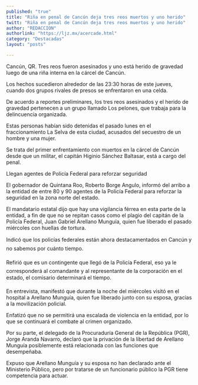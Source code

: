 ```yaml
---
published: "true"
title: "Riña en penal de Cancún deja tres reos muertos y uno herido"
twitt: "Riña en penal de Cancún deja tres reos muertos y uno herido"
author: "REDACCION"
authorlink: "https://ljz.mx/acercade.html"
category: "Destacadas"
layout: "posts"

---
```



  Cancún, QR. Tres reos fueron asesinados y uno está herido de gravedad luego de una riña interna en la cárcel de Cancún.



  Los hechos sucedieron alrededor de las 23:30 horas de este jueves, cuando dos grupos rivales de presos se enfrentaron en una celda.



  De acuerdo a reportes preliminares, los tres reos asesinados y el herido de gravedad pertenecen a un grupo llamado Los pelones, que trabaja para la delincuencia organizada.



  Estas personas habían sido detenidas el pasado lunes en el fraccionamiento La Selva de esta ciudad, acusados del secuestro de un hombre y una mujer.



  Se trata del primer enfrentamiento con muertos en la cárcel de Cancún desde que un militar, el capitán Higinio Sánchez Baltasar, está a cargo del penal.



  Llegan agentes de Policía Federal para reforzar seguridad



  El gobernador de Quintana Roo, Roberto Borge Angulo, informó del arribo a la entidad de entre 80 y 90 agentes de la Policía Federal para reforzar la seguridad en la zona norte del estado.



  El mandatario estatal dijo que hay una vigilancia férrea en esta parte de la entidad, a fin de que no se repitan casos como el plagio del capitán de la Policía Federal, Juan Gabriel Arellano Munguía, quien fue liberado el pasado miércoles con huellas de tortura.



  Indicó que los policías federales están ahora destacamentados en Cancún y no sabemos por cuánto tiempo.



  Refirió que es un contingente que llegó de la Policía Federal, eso ya le corresponderá al comandante y al representante de la corporación en el estado, el comisario determinará el tiempo.



  En entrevista, manifestó que durante la noche del miércoles visitó en el hospital a Arellano Munguía, quien fue liberado junto con su esposa, gracias a la movilización policial.



  Enfatizó que no se permitirá una escalada de violencia en la entidad, por lo que se continuará el combate al crimen organizado.



  Por su parte, el delegado de la Procuraduría General de la República (PGR), Jorge Aranda Navarro, declaró que la privación de la libertad de Arellano Munguía posiblemente está relacionada con las funciones que desempeñaba.



  Expuso que Arellano Munguía y su esposa no han declarado ante el Ministerio Público, pero por tratarse de un funcionario público la PGR tiene competencia para actuar.


